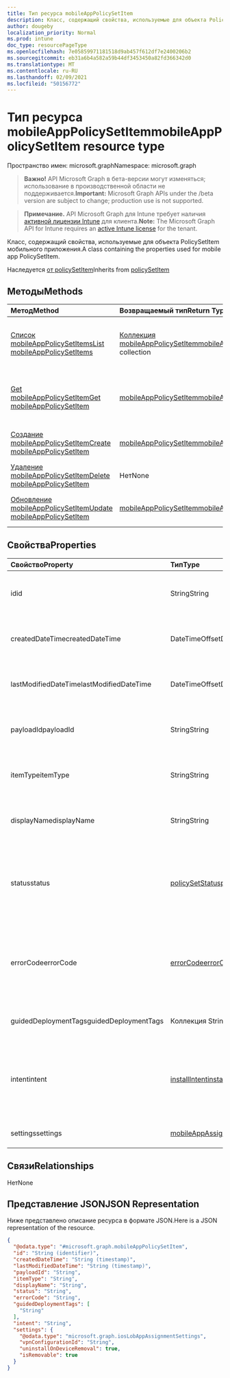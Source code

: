 ```yaml
---
title: Тип ресурса mobileAppPolicySetItem
description: Класс, содержащий свойства, используемые для объекта PolicySetItem мобильного приложения.
author: dougeby
localization_priority: Normal
ms.prod: intune
doc_type: resourcePageType
ms.openlocfilehash: 7e05859971181518d9ab457f612df7e2400206b2
ms.sourcegitcommit: eb31a6b4a582a59b44df3453450a82fd366342d0
ms.translationtype: MT
ms.contentlocale: ru-RU
ms.lasthandoff: 02/09/2021
ms.locfileid: "50156772"
---
```

# <a name="mobileapppolicysetitem-resource-type"></a><span data-ttu-id="1045f-103">Тип ресурса mobileAppPolicySetItem</span><span class="sxs-lookup"><span data-stu-id="1045f-103">mobileAppPolicySetItem resource type</span></span>

<span data-ttu-id="1045f-104">Пространство имен: microsoft.graph</span><span class="sxs-lookup"><span data-stu-id="1045f-104">Namespace: microsoft.graph</span></span>

> <span data-ttu-id="1045f-105">**Важно!** API Microsoft Graph в бета-версии могут изменяться; использование в производственной области не поддерживается.</span><span class="sxs-lookup"><span data-stu-id="1045f-105">**Important:** Microsoft Graph APIs under the /beta version are subject to change; production use is not supported.</span></span>

> <span data-ttu-id="1045f-106">**Примечание.** API Microsoft Graph для Intune требует наличия [активной лицензии Intune](https://go.microsoft.com/fwlink/?linkid=839381) для клиента.</span><span class="sxs-lookup"><span data-stu-id="1045f-106">**Note:** The Microsoft Graph API for Intune requires an [active Intune license](https://go.microsoft.com/fwlink/?linkid=839381) for the tenant.</span></span>

<span data-ttu-id="1045f-107">Класс, содержащий свойства, используемые для объекта PolicySetItem мобильного приложения.</span><span class="sxs-lookup"><span data-stu-id="1045f-107">A class containing the properties used for mobile app PolicySetItem.</span></span>


<span data-ttu-id="1045f-108">Наследуется [от policySetItem](../resources/intune-policyset-policysetitem.md)</span><span class="sxs-lookup"><span data-stu-id="1045f-108">Inherits from [policySetItem](../resources/intune-policyset-policysetitem.md)</span></span>

## <a name="methods"></a><span data-ttu-id="1045f-109">Методы</span><span class="sxs-lookup"><span data-stu-id="1045f-109">Methods</span></span>
|<span data-ttu-id="1045f-110">Метод</span><span class="sxs-lookup"><span data-stu-id="1045f-110">Method</span></span>|<span data-ttu-id="1045f-111">Возвращаемый тип</span><span class="sxs-lookup"><span data-stu-id="1045f-111">Return Type</span></span>|<span data-ttu-id="1045f-112">Описание</span><span class="sxs-lookup"><span data-stu-id="1045f-112">Description</span></span>|
|:---|:---|:---|
|[<span data-ttu-id="1045f-113">Список mobileAppPolicySetItems</span><span class="sxs-lookup"><span data-stu-id="1045f-113">List mobileAppPolicySetItems</span></span>](../api/intune-policyset-mobileapppolicysetitem-list.md)|<span data-ttu-id="1045f-114">[Коллекция mobileAppPolicySetItem](../resources/intune-policyset-mobileapppolicysetitem.md)</span><span class="sxs-lookup"><span data-stu-id="1045f-114">[mobileAppPolicySetItem](../resources/intune-policyset-mobileapppolicysetitem.md) collection</span></span>|<span data-ttu-id="1045f-115">Список свойств и связей объектов [mobileAppPolicySetItem.](../resources/intune-policyset-mobileapppolicysetitem.md)</span><span class="sxs-lookup"><span data-stu-id="1045f-115">List properties and relationships of the [mobileAppPolicySetItem](../resources/intune-policyset-mobileapppolicysetitem.md) objects.</span></span>|
|[<span data-ttu-id="1045f-116">Get mobileAppPolicySetItem</span><span class="sxs-lookup"><span data-stu-id="1045f-116">Get mobileAppPolicySetItem</span></span>](../api/intune-policyset-mobileapppolicysetitem-get.md)|[<span data-ttu-id="1045f-117">mobileAppPolicySetItem</span><span class="sxs-lookup"><span data-stu-id="1045f-117">mobileAppPolicySetItem</span></span>](../resources/intune-policyset-mobileapppolicysetitem.md)|<span data-ttu-id="1045f-118">Чтение свойств и связей объекта [mobileAppPolicySetItem.](../resources/intune-policyset-mobileapppolicysetitem.md)</span><span class="sxs-lookup"><span data-stu-id="1045f-118">Read properties and relationships of the [mobileAppPolicySetItem](../resources/intune-policyset-mobileapppolicysetitem.md) object.</span></span>|
|[<span data-ttu-id="1045f-119">Создание mobileAppPolicySetItem</span><span class="sxs-lookup"><span data-stu-id="1045f-119">Create mobileAppPolicySetItem</span></span>](../api/intune-policyset-mobileapppolicysetitem-create.md)|[<span data-ttu-id="1045f-120">mobileAppPolicySetItem</span><span class="sxs-lookup"><span data-stu-id="1045f-120">mobileAppPolicySetItem</span></span>](../resources/intune-policyset-mobileapppolicysetitem.md)|<span data-ttu-id="1045f-121">Создание объекта [mobileAppPolicySetItem.](../resources/intune-policyset-mobileapppolicysetitem.md)</span><span class="sxs-lookup"><span data-stu-id="1045f-121">Create a new [mobileAppPolicySetItem](../resources/intune-policyset-mobileapppolicysetitem.md) object.</span></span>|
|[<span data-ttu-id="1045f-122">Удаление mobileAppPolicySetItem</span><span class="sxs-lookup"><span data-stu-id="1045f-122">Delete mobileAppPolicySetItem</span></span>](../api/intune-policyset-mobileapppolicysetitem-delete.md)|<span data-ttu-id="1045f-123">Нет</span><span class="sxs-lookup"><span data-stu-id="1045f-123">None</span></span>|<span data-ttu-id="1045f-124">Удаляет [mobileAppPolicySetItem.](../resources/intune-policyset-mobileapppolicysetitem.md)</span><span class="sxs-lookup"><span data-stu-id="1045f-124">Deletes a [mobileAppPolicySetItem](../resources/intune-policyset-mobileapppolicysetitem.md).</span></span>|
|[<span data-ttu-id="1045f-125">Обновление mobileAppPolicySetItem</span><span class="sxs-lookup"><span data-stu-id="1045f-125">Update mobileAppPolicySetItem</span></span>](../api/intune-policyset-mobileapppolicysetitem-update.md)|[<span data-ttu-id="1045f-126">mobileAppPolicySetItem</span><span class="sxs-lookup"><span data-stu-id="1045f-126">mobileAppPolicySetItem</span></span>](../resources/intune-policyset-mobileapppolicysetitem.md)|<span data-ttu-id="1045f-127">Обновление свойств объекта [mobileAppPolicySetItem.](../resources/intune-policyset-mobileapppolicysetitem.md)</span><span class="sxs-lookup"><span data-stu-id="1045f-127">Update the properties of a [mobileAppPolicySetItem](../resources/intune-policyset-mobileapppolicysetitem.md) object.</span></span>|

## <a name="properties"></a><span data-ttu-id="1045f-128">Свойства</span><span class="sxs-lookup"><span data-stu-id="1045f-128">Properties</span></span>
|<span data-ttu-id="1045f-129">Свойство</span><span class="sxs-lookup"><span data-stu-id="1045f-129">Property</span></span>|<span data-ttu-id="1045f-130">Тип</span><span class="sxs-lookup"><span data-stu-id="1045f-130">Type</span></span>|<span data-ttu-id="1045f-131">Описание</span><span class="sxs-lookup"><span data-stu-id="1045f-131">Description</span></span>|
|:---|:---|:---|
|<span data-ttu-id="1045f-132">id</span><span class="sxs-lookup"><span data-stu-id="1045f-132">id</span></span>|<span data-ttu-id="1045f-133">String</span><span class="sxs-lookup"><span data-stu-id="1045f-133">String</span></span>|<span data-ttu-id="1045f-134">Ключ MobileAppPolicySetItem.</span><span class="sxs-lookup"><span data-stu-id="1045f-134">Key of the MobileAppPolicySetItem.</span></span> <span data-ttu-id="1045f-135">Наследуется [от policySetItem](../resources/intune-policyset-policysetitem.md)</span><span class="sxs-lookup"><span data-stu-id="1045f-135">Inherited from [policySetItem](../resources/intune-policyset-policysetitem.md)</span></span>|
|<span data-ttu-id="1045f-136">createdDateTime</span><span class="sxs-lookup"><span data-stu-id="1045f-136">createdDateTime</span></span>|<span data-ttu-id="1045f-137">DateTimeOffset</span><span class="sxs-lookup"><span data-stu-id="1045f-137">DateTimeOffset</span></span>|<span data-ttu-id="1045f-138">Время создания policySetItem.</span><span class="sxs-lookup"><span data-stu-id="1045f-138">Creation time of the PolicySetItem.</span></span> <span data-ttu-id="1045f-139">Наследуется [от policySetItem](../resources/intune-policyset-policysetitem.md)</span><span class="sxs-lookup"><span data-stu-id="1045f-139">Inherited from [policySetItem](../resources/intune-policyset-policysetitem.md)</span></span>|
|<span data-ttu-id="1045f-140">lastModifiedDateTime</span><span class="sxs-lookup"><span data-stu-id="1045f-140">lastModifiedDateTime</span></span>|<span data-ttu-id="1045f-141">DateTimeOffset</span><span class="sxs-lookup"><span data-stu-id="1045f-141">DateTimeOffset</span></span>|<span data-ttu-id="1045f-142">Время последнего изменения policySetItem.</span><span class="sxs-lookup"><span data-stu-id="1045f-142">Last modified time of the PolicySetItem.</span></span> <span data-ttu-id="1045f-143">Наследуется [от policySetItem](../resources/intune-policyset-policysetitem.md)</span><span class="sxs-lookup"><span data-stu-id="1045f-143">Inherited from [policySetItem](../resources/intune-policyset-policysetitem.md)</span></span>|
|<span data-ttu-id="1045f-144">payloadId</span><span class="sxs-lookup"><span data-stu-id="1045f-144">payloadId</span></span>|<span data-ttu-id="1045f-145">String</span><span class="sxs-lookup"><span data-stu-id="1045f-145">String</span></span>|<span data-ttu-id="1045f-146">PayloadId для PolicySetItem.</span><span class="sxs-lookup"><span data-stu-id="1045f-146">PayloadId of the PolicySetItem.</span></span> <span data-ttu-id="1045f-147">Наследуется [от policySetItem](../resources/intune-policyset-policysetitem.md)</span><span class="sxs-lookup"><span data-stu-id="1045f-147">Inherited from [policySetItem](../resources/intune-policyset-policysetitem.md)</span></span>|
|<span data-ttu-id="1045f-148">itemType</span><span class="sxs-lookup"><span data-stu-id="1045f-148">itemType</span></span>|<span data-ttu-id="1045f-149">String</span><span class="sxs-lookup"><span data-stu-id="1045f-149">String</span></span>|<span data-ttu-id="1045f-150">policySetType для PolicySetItem.</span><span class="sxs-lookup"><span data-stu-id="1045f-150">policySetType of the PolicySetItem.</span></span> <span data-ttu-id="1045f-151">Наследуется [от policySetItem](../resources/intune-policyset-policysetitem.md)</span><span class="sxs-lookup"><span data-stu-id="1045f-151">Inherited from [policySetItem](../resources/intune-policyset-policysetitem.md)</span></span>|
|<span data-ttu-id="1045f-152">displayName</span><span class="sxs-lookup"><span data-stu-id="1045f-152">displayName</span></span>|<span data-ttu-id="1045f-153">String</span><span class="sxs-lookup"><span data-stu-id="1045f-153">String</span></span>|<span data-ttu-id="1045f-154">DisplayName для PolicySetItem.</span><span class="sxs-lookup"><span data-stu-id="1045f-154">DisplayName of the PolicySetItem.</span></span> <span data-ttu-id="1045f-155">Наследуется [от policySetItem](../resources/intune-policyset-policysetitem.md)</span><span class="sxs-lookup"><span data-stu-id="1045f-155">Inherited from [policySetItem](../resources/intune-policyset-policysetitem.md)</span></span>|
|<span data-ttu-id="1045f-156">status</span><span class="sxs-lookup"><span data-stu-id="1045f-156">status</span></span>|[<span data-ttu-id="1045f-157">policySetStatus</span><span class="sxs-lookup"><span data-stu-id="1045f-157">policySetStatus</span></span>](../resources/intune-policyset-policysetstatus.md)|<span data-ttu-id="1045f-158">Состояние policySetItem.</span><span class="sxs-lookup"><span data-stu-id="1045f-158">Status of the PolicySetItem.</span></span> <span data-ttu-id="1045f-159">Наследуется [от policySetItem](../resources/intune-policyset-policysetitem.md).</span><span class="sxs-lookup"><span data-stu-id="1045f-159">Inherited from [policySetItem](../resources/intune-policyset-policysetitem.md).</span></span> <span data-ttu-id="1045f-160">Возможные значения: `unknown`, `validating`, `partialSuccess`, `success`, `error`, `notAssigned`.</span><span class="sxs-lookup"><span data-stu-id="1045f-160">Possible values are: `unknown`, `validating`, `partialSuccess`, `success`, `error`, `notAssigned`.</span></span>|
|<span data-ttu-id="1045f-161">errorCode</span><span class="sxs-lookup"><span data-stu-id="1045f-161">errorCode</span></span>|[<span data-ttu-id="1045f-162">errorCode</span><span class="sxs-lookup"><span data-stu-id="1045f-162">errorCode</span></span>](../resources/intune-policyset-errorcode.md)|<span data-ttu-id="1045f-163">Код ошибки, если она произошла.</span><span class="sxs-lookup"><span data-stu-id="1045f-163">Error code if any occured.</span></span> <span data-ttu-id="1045f-164">Наследуется [от policySetItem](../resources/intune-policyset-policysetitem.md).</span><span class="sxs-lookup"><span data-stu-id="1045f-164">Inherited from [policySetItem](../resources/intune-policyset-policysetitem.md).</span></span> <span data-ttu-id="1045f-165">Возможные значения: `noError`, `unauthorized`, `notFound`, `deleted`.</span><span class="sxs-lookup"><span data-stu-id="1045f-165">Possible values are: `noError`, `unauthorized`, `notFound`, `deleted`.</span></span>|
|<span data-ttu-id="1045f-166">guidedDeploymentTags</span><span class="sxs-lookup"><span data-stu-id="1045f-166">guidedDeploymentTags</span></span>|<span data-ttu-id="1045f-167">Коллекция String</span><span class="sxs-lookup"><span data-stu-id="1045f-167">String collection</span></span>|<span data-ttu-id="1045f-168">Теги управляемого развертывания. Наследуется [от policySetItem](../resources/intune-policyset-policysetitem.md)</span><span class="sxs-lookup"><span data-stu-id="1045f-168">Tags of the guided deployment Inherited from [policySetItem](../resources/intune-policyset-policysetitem.md)</span></span>|
|<span data-ttu-id="1045f-169">intent</span><span class="sxs-lookup"><span data-stu-id="1045f-169">intent</span></span>|[<span data-ttu-id="1045f-170">installIntent</span><span class="sxs-lookup"><span data-stu-id="1045f-170">installIntent</span></span>](../resources/intune-shared-installintent.md)|<span data-ttu-id="1045f-171">Установка намерения MobileAppPolicySetItem.</span><span class="sxs-lookup"><span data-stu-id="1045f-171">Install intent of the MobileAppPolicySetItem.</span></span> <span data-ttu-id="1045f-172">Возможные значения: `available`, `required`, `uninstall`, `availableWithoutEnrollment`.</span><span class="sxs-lookup"><span data-stu-id="1045f-172">Possible values are: `available`, `required`, `uninstall`, `availableWithoutEnrollment`.</span></span>|
|<span data-ttu-id="1045f-173">settings</span><span class="sxs-lookup"><span data-stu-id="1045f-173">settings</span></span>|[<span data-ttu-id="1045f-174">mobileAppAssignmentSettings</span><span class="sxs-lookup"><span data-stu-id="1045f-174">mobileAppAssignmentSettings</span></span>](../resources/intune-shared-mobileappassignmentsettings.md)|<span data-ttu-id="1045f-175">Параметры MobileAppPolicySetItem.</span><span class="sxs-lookup"><span data-stu-id="1045f-175">Settings of the MobileAppPolicySetItem.</span></span>|

## <a name="relationships"></a><span data-ttu-id="1045f-176">Связи</span><span class="sxs-lookup"><span data-stu-id="1045f-176">Relationships</span></span>
<span data-ttu-id="1045f-177">Нет</span><span class="sxs-lookup"><span data-stu-id="1045f-177">None</span></span>

## <a name="json-representation"></a><span data-ttu-id="1045f-178">Представление JSON</span><span class="sxs-lookup"><span data-stu-id="1045f-178">JSON Representation</span></span>
<span data-ttu-id="1045f-179">Ниже представлено описание ресурса в формате JSON.</span><span class="sxs-lookup"><span data-stu-id="1045f-179">Here is a JSON representation of the resource.</span></span>
<!-- {
  "blockType": "resource",
  "keyProperty": "id",
  "@odata.type": "microsoft.graph.mobileAppPolicySetItem"
}
-->
``` json
{
  "@odata.type": "#microsoft.graph.mobileAppPolicySetItem",
  "id": "String (identifier)",
  "createdDateTime": "String (timestamp)",
  "lastModifiedDateTime": "String (timestamp)",
  "payloadId": "String",
  "itemType": "String",
  "displayName": "String",
  "status": "String",
  "errorCode": "String",
  "guidedDeploymentTags": [
    "String"
  ],
  "intent": "String",
  "settings": {
    "@odata.type": "microsoft.graph.iosLobAppAssignmentSettings",
    "vpnConfigurationId": "String",
    "uninstallOnDeviceRemoval": true,
    "isRemovable": true
  }
}
```




